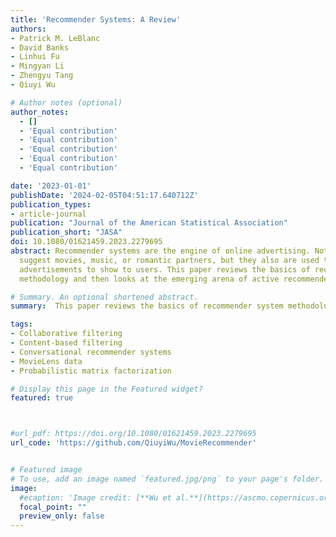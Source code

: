 ```yaml
---
title: 'Recommender Systems: A Review'
authors:
- Patrick M. LeBlanc
- David Banks
- Linhui Fu
- Mingyan Li
- Zhengyu Tang
- Qiuyi Wu

# Author notes (optional)
author_notes:
  - []
  - 'Equal contribution'
  - 'Equal contribution'
  - 'Equal contribution'
  - 'Equal contribution'
  - 'Equal contribution'

date: '2023-01-01'
publishDate: '2024-02-05T04:51:17.640712Z'
publication_types:
- article-journal
publication: "Journal of the American Statistical Association"
publication_short: "JASA"
doi: 10.1080/01621459.2023.2279695
abstract: Recommender systems are the engine of online advertising. Not only do they
  suggest movies, music, or romantic partners, but they also are used to select which
  advertisements to show to users. This paper reviews the basics of recommender system
  methodology and then looks at the emerging arena of active recommender systems.

# Summary. An optional shortened abstract.
summary:  This paper reviews the basics of recommender system methodology and then looks at the emerging arena of active recommender systems. 

tags:
- Collaborative filtering
- Content-based filtering
- Conversational recommender systems
- MovieLens data
- Probabilistic matrix factorization

# Display this page in the Featured widget?
featured: true



#url_pdf: https://doi.org/10.1080/01621459.2023.2279695
url_code: 'https://github.com/QiuyiWu/MovieRecommender'


# Featured image
# To use, add an image named `featured.jpg/png` to your page's folder. 
image:
  #ecaption: 'Image credit: [**Wu et al.**](https://ascmo.copernicus.org/articles/8/205/2022/)'
  focal_point: ""
  preview_only: false
---
```

